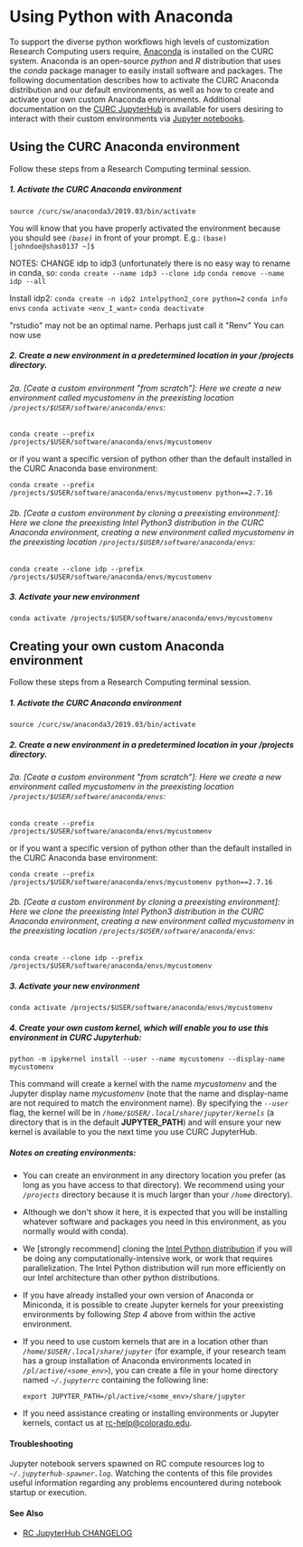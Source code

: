# Using Python with Anaconda

To support the diverse python workflows high levels of customization Research Computing users require, [Anaconda](http://anaconda.com) is installed on the CURC system. Anaconda is an open-source _python_ and _R_ distribution that uses the _conda_ package manager to easily install software and packages. The following documentation describes how to activate the CURC Anaconda distribution and our default environments, as well as how to create and activate your own custom Anaconda environments. Additional documentation on the [CURC JupyterHub](../gateways/jupyterhub.md) is available for users desiring to interact with their custom environments via [Jupyter notebooks](https://jupyter.org). 

## Using the CURC Anaconda environment

Follow these steps from a Research Computing terminal session. 

##### 1. Activate the CURC Anaconda environment

```source /curc/sw/anaconda3/2019.03/bin/activate```

You will know that you have properly activated the environment because you should see _`(base)`_ in front of your prompt. E.g.: `(base) [johndoe@shas0137 ~]$`

NOTES: 
CHANGE idp to idp3 (unfortunately there is no easy way to rename in conda, so:
`conda create --name idp3 --clone idp`
`conda remove --name idp --all`

Install idp2: `conda create -n idp2 intelpython2_core python=2`
```conda info envs```
```conda activate <env_I_want>```
```conda deactivate```

"rstudio" may not be an optimal name. Perhaps just call it "Renv"
You can now use 

##### 2. Create a new environment in a predetermined location in your /projects directory.  

 ###### 2a. [Ceate a custom environment "from scratch"]: Here we create a new environment called _mycustomenv_ in the preexisting location _`/projects/$USER/software/anaconda/envs`_:

 ```conda create --prefix /projects/$USER/software/anaconda/envs/mycustomenv```

 or if you want a specific version of python other than the default installed in the CURC Anaconda base environment:

 ```conda create --prefix /projects/$USER/software/anaconda/envs/mycustomenv python==2.7.16```

 ###### 2b. [Ceate a custom environment by cloning a preexisting environment]: Here we clone the preexisting Intel Python3 distribution in the CURC Anaconda environment, creating a new environment called _mycustomenv_ in the preexisting location _`/projects/$USER/software/anaconda/envs`_:

 ```conda create --clone idp --prefix /projects/$USER/software/anaconda/envs/mycustomenv```

##### 3. Activate your new environment

```conda activate /projects/$USER/software/anaconda/envs/mycustomenv```








## Creating your own custom Anaconda environment

Follow these steps from a Research Computing terminal session. 

##### 1. Activate the CURC Anaconda environment

```source /curc/sw/anaconda3/2019.03/bin/activate```

##### 2. Create a new environment in a predetermined location in your /projects directory.  

 ###### 2a. [Ceate a custom environment "from scratch"]: Here we create a new environment called _mycustomenv_ in the preexisting location _`/projects/$USER/software/anaconda/envs`_:

 ```conda create --prefix /projects/$USER/software/anaconda/envs/mycustomenv```

 or if you want a specific version of python other than the default installed in the CURC Anaconda base environment:

 ```conda create --prefix /projects/$USER/software/anaconda/envs/mycustomenv python==2.7.16```

 ###### 2b. [Ceate a custom environment by cloning a preexisting environment]: Here we clone the preexisting Intel Python3 distribution in the CURC Anaconda environment, creating a new environment called _mycustomenv_ in the preexisting location _`/projects/$USER/software/anaconda/envs`_:

 ```conda create --clone idp --prefix /projects/$USER/software/anaconda/envs/mycustomenv```

##### 3. Activate your new environment

```conda activate /projects/$USER/software/anaconda/envs/mycustomenv```

##### 4. Create your own custom kernel, which will enable you to use this environment in CURC Jupyterhub:

```python -m ipykernel install --user --name mycustomenv --display-name mycustomenv```

This command will create a kernel with the name _mycustomenv_ and the Jupyter display name _mycustomenv_ (note that the name and display-name are not required to match the environment name). By specifying the _`--user`_ flag, the kernel will be in _`/home/$USER/.local/share/jupyter/kernels`_ (a directory that is in the default __JUPYTER_PATH__) and will ensure your new kernel is available to you the next time you use CURC JupyterHub.

##### Notes on creating environments:
* You can create an environment in any directory location you prefer (as long as you have access to that directory).  We recommend using your _`/projects`_ directory because it is much larger than your _`/home`_ directory).
* Although we don't show it here, it is expected that you will be installing whatever software and packages you need in this environment, as you normally would with conda).
* We [strongly recommend] cloning the [Intel Python distribution](https://software.intel.com/en-us/distribution-for-python) if you will be doing any computationally-intensive work, or work that requires parallelization. The Intel Python distribution will run more efficiently on our Intel architecture than other python distributions.
* If you have already installed your own version of Anaconda or Miniconda, it is possible to create Jupyter kernels for your preexisting environments by following _Step 4_ above from within the active environment.  
* If you need to use custom kernels that are in a location other than _`/home/$USER/.local/share/jupyter`_ (for example, if your research team has a group installation of Anaconda environments located in _`/pl/active/<some_env>`_), you can create a file in your home directory named _`~/.jupyterrc`_ containing the following line:

   ```export JUPYTER_PATH=/pl/active/<some_env>/share/jupyter```
* If you need assistance creating or installing environments or Jupyter kernels, contact us at rc-help@colorado.edu. 

#### Troubleshooting

Jupyter notebook servers spawned on RC compute resources log to _`~/.jupyterhub-spawner.log`_. Watching the contents of this file provides useful information regarding any problems encountered during notebook startup or execution.

#### See Also

* [RC JupyterHub CHANGELOG](jupyterhub/CHANGELOG.md)
